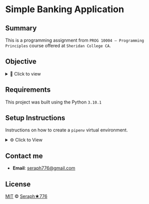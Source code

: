 # Simple Banking Application

## Summary

This is a programming assignment from `PROG 10004 – Programming Principles` course offered at `Sheridan College CA`.  


## Objective


<details>
<summary> 🎯 Click to view  </summary>


Using the Object-Oriented UML model provided, create an Object-Oriented program that creates a
simple banking application which allows the user to open an account, select an account to withdraw and
deposit money, check balance. The structure of the program:

![image](https://user-images.githubusercontent.com/72005563/203414340-c85e9f54-df78-4bcc-bfeb-a41c128f6170.png)




## Part I User Interaction

- ### Class Application
Define a method showMainMenu that loops to display the following options until the user
chooses to exit the application:

1. Open Account: allows the user to open a new account *To be implemented for Bonus
2. Select Account: this allows the user to enter the account number of the account they
want to work with. Upon searching the account successfully, the application will call the
method showAccountMenu to display the Account Menu as described next.
3. Exit: allows the user to exit the applicatio

Define a method showAccountMenu that loops to display the following options until the
user chooses to exit the Account Menu:

1. Check Balance: Display the balance of the selected account
2. Deposit: Prompt the user for an amount to deposit and perform the deposit using
the methods in account class.
3. Withdraw: Prompt the user for an amount to withdraw and perform the withdrawal
using the methods in the account class.
4. Exit Account: go back to Banking Main Menu
o Define and call the method run() to show the main menu to the end user

## Part II Business Logic

- ### Class Account
Represents a bank account. It is the base class for classes SavingsAccount and
ChequingAccount. Define the class as per the details provided in the class diagram

- ### SavingsAccount Subclass

Extends the class Account to represent the savings accounts. This
account requires the account holder(s) to maintain a minimum balance in the account. Override the
method withdraw of the base class to reject the transactions that would bring the current balance of
the account below the minimum balance. 

- ### ChequingAccount Subclass
Extends the class Account to represent the chequing accounts. This
account allows overdrafts, i.e., the account holder(s) can withdraw an amount that is more than
their current balance. Generally, there is a fee associated with overdrafts, but this application will
not keep a track of the fee for the sake of simplicity.
Override the method withdraw of the base class to reject transactions that cannot be completed
even after using the overdraft limit. This means if an account has an overdraft limit of 5000 CAD,
the account holder is allowed to withdraw up to 5000 CAD more than the money they have in the
account.


- ### Bank Class
Implements the business logic required for the banking. Keeps track of all the
accounts. Allows the user to open a new account or to search for an existing account. The class shall
define a List of Account objects. The list is to be populated with instances of SavingsAccount /
ChequingAccount
1.  Define a constructor that populates the account list with hardcoded of three
ChequingAccount instances and three SavingsAccount instances.
2. Define and implement the searchAccount() method that accepts an account number as
parameter. The method should find and return the account with matching account number
from the list of accounts. This method is to be used by Application to retrieve an account
using the account number entered by the user and perform transactions on the account.
3. Define a method openAccount

## Part III (10%) Error Handling. 

Using standard error checking (if-else) as well as exception handling (try-
except) to ensure the user input is valid both in terms of range and type of data entered. The application
should not crash at any point due to data input / processing. If recovery from the error(s) is not possible,
inform the user about the error and terminate the application. Examples:
• Negative values for withdrawal/deposit amounts should not be allowed.
• If conversion of the user input to a number of fails, the code should handle the exception.


</details>

## Requirements

This project was built using the Python `3.10.1`

## Setup Instructions

Instructions on how to create a `pipenv` virtual environment.


<details>
<summary>⚙️  Click to View </summary>

1. Download [zip file](https://github.com/seraph776/programming-principles-project/archive/refs/heads/main.zip) 
2. Extract zip files
3. Change directory into projectFolder:

```
$ cd projectFolder
```

4. Install from Pipfile:

```
$ pipenv install  
```

5. Run the application from within virtual environment:

```
$ pipenv run python app/main.py
```

</details>



## Contact me
- **Email**: [seraph776@gmail.com](mailto:seraph776@gmail.com)


## License

[MIT](https://github.com/seraph776/programming-principles-project/blob/main/LICENSE) © [Seraph★776](https://github.com/seraph776) 
